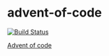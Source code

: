 # advent-of-code

[![Build Status](https://travis-ci.org/Winwardo/advent-of-code.svg)](https://travis-ci.org/Winwardo/advent-of-code)

[Advent of code](adventofcode.com)
